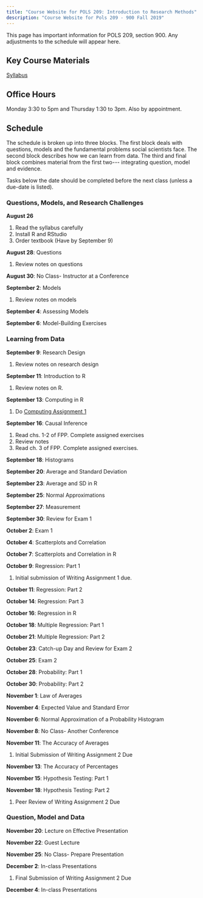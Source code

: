 ```yaml
---
title: "Course Website for POLS 209: Introduction to Research Methods"
description: "Course Website for Pols 209 - 900 Fall 2019"
---
```


This page has important information for POLS 209, section 900. Any adjustments to the schedule will appear here.

## Key Course Materials

[Syllabus](pols-209-syllabus.pdf)

## Office Hours
Monday 3:30 to 5pm and Thursday 1:30 to 3pm. Also by appointment.


## Schedule

The schedule is broken up into three blocks.
The first block deals with questions, models and the fundamental problems social scientists face.
The second block describes how we can learn from data.
The third and final block combines material from the first two--- integrating question, model and evidence.

Tasks below the date should be completed before the next class (unless a due-date is listed).

### Questions, Models, and Research Challenges

**August 26**
1. Read the syllabus carefully
2. Install R and RStudio
3. Order textbook (Have by September 9)

**August 28**: Questions
1. Review notes on questions

**August 30**: No Class- Instructor at a Conference

**September 2**: Models
1. Review notes on models

**September 4**: Assessing Models

**September 6**: Model-Building Exercises

### Learning from Data

**September 9**: Research Design
1. Review notes on research design

**September 11**: Introduction to R
1. Review notes on R.

**September 13**: Computing in R
1. Do [Computing Assignment 1](r-assign-01.pdf)

**September 16**: Causal Inference
1. Read chs. 1-2 of FPP. Complete assigned exercises
2. Review notes
3. Read ch. 3 of FPP. Complete assigned exercises.

**September 18**: Histograms

**September 20**: Average and Standard Deviation

**September 23**: Average and SD in R

**September 25**: Normal Approximations

**September 27**: Measurement

**September 30**: Review for Exam 1

**October 2**: Exam 1

**October 4**: Scatterplots and Correlation

**October 7**: Scatterplots and Correlation in R

**October 9**: Regression: Part 1
1. Initial submission of Writing Assignment 1 due.

**October 11**: Regression: Part 2

**October 14**: Regression: Part 3

**October 16**: Regression in R

**October 18**: Multiple Regression: Part 1

**October 21**: Multiple Regression: Part 2

**October 23**: Catch-up Day and Review for Exam 2

**October 25**: Exam 2

**October 28**: Probability: Part 1

**October 30**: Probability: Part 2

**November 1**: Law of Averages

**November 4**: Expected Value and Standard Error

**November 6**: Normal Approximation of a Probability Histogram

**November 8**: No Class- Another Conference

**November 11**: The Accuracy of Averages
1. Initial Submission of Writing Assignment 2 Due

**November 13**: The Accuracy of Percentages

**November 15**: Hypothesis Testing: Part 1

**November 18**: Hypothesis Testing: Part 2
1. Peer Review of Writing Assignment 2 Due

### Question, Model and Data

**November 20**: Lecture on Effective Presentation

**November 22**: Guest Lecture

**November 25**: No Class- Prepare Presentation

**December 2**: In-class Presentations
1. Final Submission of Writing Assignment 2 Due

**December 4**: In-class Presentations
